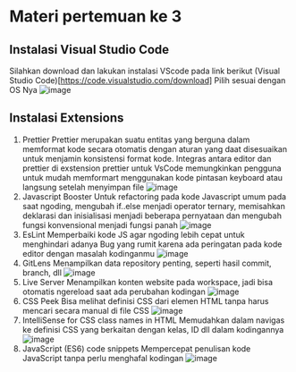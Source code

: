 # Materi pertemuan ke 3
## Instalasi Visual Studio Code 
Silahkan download dan lakukan instalasi VScode pada link berikut
(Visual Studio Code)[https://code.visualstudio.com/download]
Pilih sesuai dengan OS Nya
![image](https://github.com/kerjabhakti/PWA231/assets/15622730/2d71f3d5-5033-46a9-b98b-0be1dc2bd4ac)

## Instalasi Extensions
1. Prettier
   Prettier merupakan suatu entitas yang berguna dalam memformat kode secara otomatis dengan aturan yang daat disesuaikan untuk menjamin konsistensi format kode. Integras antara editor dan prettier di exstension prettier untuk VsCode memungkinkan pengguna untuk mudah memformart menggunakan kode pintasan keyboard atau langsung setelah menyimpan file
   ![image](https://github.com/kerjabhakti/PWA231/assets/15622730/ad0b6efd-9ad7-4d3f-beed-c86cd24b793d)
2. Javascript Booster
   Untuk refactoring pada kode Javascript umum pada saat ngoding, mengubah if..else menjadi operator ternary, memisahkan deklarasi dan inisialisasi menjadi beberapa pernyataan dan mengubah fungsi konvensional menjadi fungsi panah
 ![image](https://github.com/kerjabhakti/PWA231/assets/15622730/20896ff2-9287-4fe0-900e-d4a16db63e6d)
3. EsLint
   Memperbaiki kode JS agar ngoding lebih cepat untuk menghindari adanya Bug yang rumit karena ada peringatan pada kode editor dengan masalah kodinganmu
   ![image](https://github.com/kerjabhakti/PWA231/assets/15622730/f91940f7-2adf-4c79-8f25-60be6389dd28)
4. GitLens
   Menampilkan data repository penting, seperti hasil commit, branch, dll
   ![image](https://github.com/kerjabhakti/PWA231/assets/15622730/69f7d727-7eec-4be8-b812-7a6365cb4e92)
5. Live Server
   Menampilkan konten website pada workspace, jadi bisa otomatis ngereload saat ada perubahan kodingan
   ![image](https://github.com/kerjabhakti/PWA231/assets/15622730/dd53e2e4-d9a1-4d8c-82ae-89b6277b07d0)
6. CSS Peek
   Bisa melihat definisi CSS dari elemen HTML tanpa harus mencari secara manual di file CSS
   ![image](https://github.com/kerjabhakti/PWA231/assets/15622730/8ddf9830-7a69-48a1-9ddb-7a6554dbb3ad)
7. IntelliSense for CSS class names in HTML
   Memudahkan dalam navigas ke definisi CSS yang berkaitan dengan kelas, ID dll dalam kodingannya
   ![image](https://github.com/kerjabhakti/PWA231/assets/15622730/3f814362-a9da-46ab-bf94-414388860f17)
8. JavaScript (ES6) code snippets
   Mempercepat penulisan kode JavaScript tanpa perlu menghafal kodingan
   ![image](https://github.com/kerjabhakti/PWA231/assets/15622730/fcce59c7-d9ce-4500-8fce-8544786efe4d)



